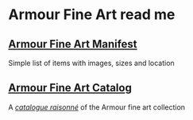 # Armour Fine Art read me

## [Armour Fine Art Manifest]( #everlandings/theo-armour/armour-fine-art/armour-fine-art-manifest.md )

Simple list of items with images, sizes and location

## [Armour Fine Art Catalog]( #everlandings/theo-armour/armour-fine-art/armour-fine-art-catalog.md )

A [_catalogue raisonné_]( https://en.wikipedia.org/wiki/Catalogue_raisonn%C3%A9 ) of the Armour fine art collection